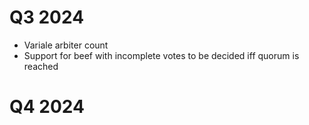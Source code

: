 # Q3 2024
- Variale arbiter count
- Support for beef with incomplete votes to be decided iff quorum is reached

# Q4 2024
